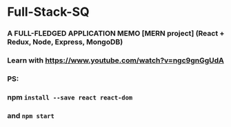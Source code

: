 # Full-Stack-SQ

### A FULL-FLEDGED APPLICATION MEMO [MERN project] (React + Redux, Node, Express, MongoDB)

### Learn with https://www.youtube.com/watch?v=ngc9gnGgUdA

### PS:
### npm `install --save react react-dom`
### and `npm start`

